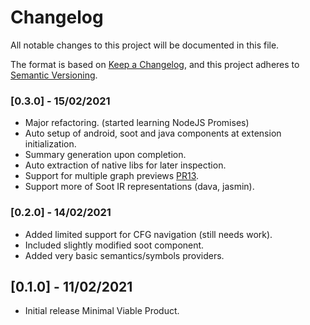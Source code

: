 # Changelog
All notable changes to this project will be documented in this file.

The format is based on [Keep a Changelog](https://keepachangelog.com/en/1.0.0/),
and this project adheres to [Semantic Versioning](https://semver.org/spec/v2.0.0.html).

### [0.3.0] - 15/02/2021

* Major refactoring. (started learning NodeJS Promises)
* Auto setup of android, soot and java components at extension initialization.
* Summary generation upon completion.
* Auto extraction of native libs for later inspection.
* Support for multiple graph previews [PR13](https://github.com/tintinweb/vscode-interactive-graphviz/pull/13).
* Support more of Soot IR representations (dava, jasmin).

### [0.2.0] - 14/02/2021

* Added limited support for CFG navigation (still needs work).
* Included slightly modified soot component.
* Added very basic semantics/symbols providers.
## [0.1.0] - 11/02/2021

* Initial release Minimal Viable Product.



